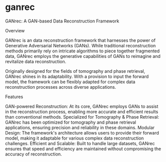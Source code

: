 # ganrec

GANrec: A GAN-based Data Reconstruction Framework

Overview

GANrec is an data reconstruction framework that harnesses the power of Generative Adversarial Networks (GANs). While traditional reconstruction methods primarily rely on intricate algorithms to piece together fragmented data, GANrec employs the generative capabilities of GANs to reimagine and revitalize data reconstruction.

Originally designed for the fields of tomography and phase retrieval, GANrec shines in its adaptability. With a provision to input the forward model, the framework can be flexibly adapted for complex data reconstruction processes across diverse applications.

Features

GAN-powered Reconstruction: At its core, GANrec employs GANs to assist in the reconstruction process, enabling more accurate and efficient results than conventional methods.
Specialized for Tomography & Phase Retrieval: GANrec has been optimized for tomography and phase retrieval applications, ensuring precision and reliability in these domains.
Modular Design: The framework's architecture allows users to provide their forward model, making it adaptable for various complex data reconstruction challenges.
Efficient and Scalable: Built to handle large datasets, GANrec ensures that speed and efficiency are maintained without compromising the accuracy of reconstruction.